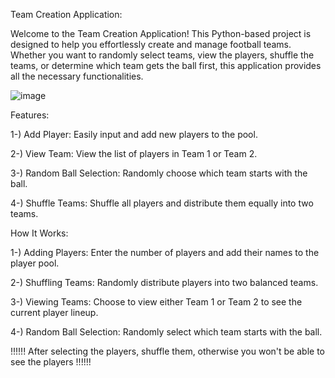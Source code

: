 Team Creation Application:

Welcome to the Team Creation Application! This Python-based project is designed to help you effortlessly create and manage football teams. Whether you want to randomly select teams, view the players, shuffle the teams, or determine which team gets the ball first, this application provides all the necessary functionalities.

![image](https://github.com/user-attachments/assets/a98d9860-0663-4e3c-9547-ce10419eecb1)


Features:

1-) Add Player: Easily input and add new players to the pool.

2-) View Team: View the list of players in Team 1 or Team 2.

3-) Random Ball Selection: Randomly choose which team starts with the ball.

4-) Shuffle Teams: Shuffle all players and distribute them equally into two teams.


How It Works:


1-) Adding Players: Enter the number of players and add their names to the player pool.

2-) Shuffling Teams: Randomly distribute players into two balanced teams.

3-) Viewing Teams: Choose to view either Team 1 or Team 2 to see the current player lineup.

4-) Random Ball Selection: Randomly select which team starts with the ball.

!!!!!! After selecting the players, shuffle them, otherwise you won't be able to see the players !!!!!!
